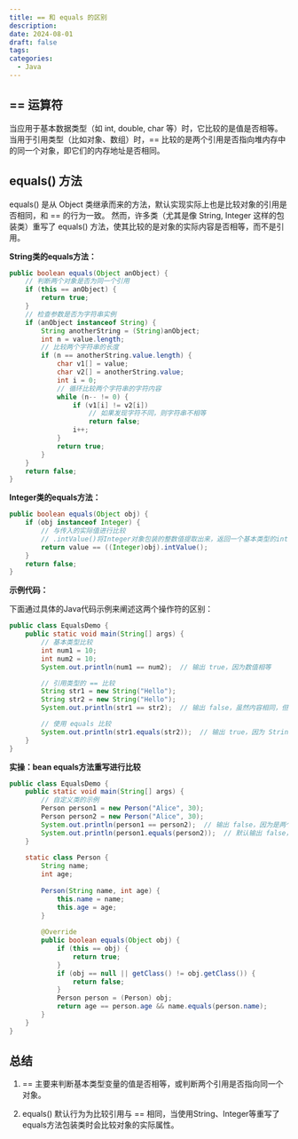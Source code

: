 ```yaml
---
title: == 和 equals 的区别
description: 
date: 2024-08-01
draft: false
tags: 
categories:
  - Java
---
```

## == 运算符

当应用于基本数据类型（如 int, double, char 等）时，它比较的是值是否相等。 当用于引用类型（比如对象、数组）时，== 比较的是两个引用是否指向堆内存中的同一个对象，即它们的内存地址是否相同。

## equals() 方法

equals() 是从 Object 类继承而来的方法，默认实现实际上也是比较对象的引用是否相同，和 == 的行为一致。 然而，许多类（尤其是像 String, Integer 这样的包装类）重写了 equals() 方法，使其比较的是对象的实际内容是否相等，而不是引用。

**String类的equals方法：**

```Java
public boolean equals(Object anObject) {
    // 判断两个对象是否为同一个引用
    if (this == anObject) {
        return true;
    }
    // 检查参数是否为字符串实例
    if (anObject instanceof String) {
        String anotherString = (String)anObject;
        int n = value.length;
        // 比较两个字符串的长度
        if (n == anotherString.value.length) {
            char v1[] = value;
            char v2[] = anotherString.value;
            int i = 0;
            // 循环比较两个字符串的字符内容
            while (n-- != 0) {
                if (v1[i] != v2[i])
                    // 如果发现字符不同，则字符串不相等
                    return false;
                i++;
            }
            return true;
        }
    }
    return false;
}
```

**Integer类的equals方法：**

```Java
public boolean equals(Object obj) {
    if (obj instanceof Integer) {
        // 与传入的实际值进行比较
        // .intValue()将Integer对象包装的整数值提取出来，返回一个基本类型的int值
        return value == ((Integer)obj).intValue();
    }
    return false;
}
```

**示例代码：**

下面通过具体的Java代码示例来阐述这两个操作符的区别：

```Java
public class EqualsDemo {
    public static void main(String[] args) {
        // 基本类型比较
        int num1 = 10;
        int num2 = 10;
        System.out.println(num1 == num2);  // 输出 true，因为数值相等

        // 引用类型的 == 比较
        String str1 = new String("Hello");
        String str2 = new String("Hello");
        System.out.println(str1 == str2);  // 输出 false，虽然内容相同，但不是同一个对象引用

        // 使用 equals 比较
        System.out.println(str1.equals(str2));  // 输出 true，因为 String 类重写了 equals 方法，比较的是内容   
    }
}
```

**实操：bean equals方法重写进行比较**

```Java
public class EqualsDemo {
    public static void main(String[] args) {
        // 自定义类的示例
        Person person1 = new Person("Alice", 30);
        Person person2 = new Person("Alice", 30);
        System.out.println(person1 == person2);  // 输出 false，因为是两个不同对象
        System.out.println(person1.equals(person2));  // 默认输出 false，除非重写 equals 方法
    }
    
    static class Person {
        String name;
        int age;
    
        Person(String name, int age) {
            this.name = name;
            this.age = age;
        }
    
        @Override
        public boolean equals(Object obj) {
            if (this == obj) {
                return true;
            }
            if (obj == null || getClass() != obj.getClass()) {
                return false;
            }
            Person person = (Person) obj;
            return age == person.age && name.equals(person.name);
        }
    }
}
```

## 总结

1. == 主要来判断基本类型变量的值是否相等，或判断两个引用是否指向同一个对象。
    
2. equals() 默认行为为比较引用与 == 相同，当使用String、Integer等重写了equals方法包装类时会比较对象的实际属性。